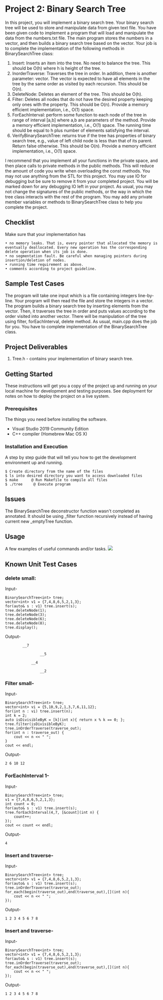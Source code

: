 # Project 2: Binary Search Tree

In this project, you will implement a binary search tree. Your binary search tree will be used to store and manipulate data from given text file.
You have been given code to implement a program that will load and manipulate the data from the numbers.txt file. The main program stores the numbers in a vector, and then builds a binary search tree based on the vector.
Your job is to complete the implementation of the following methods in BinarySearchTree class:

1. Insert: Inserts an item into the tree. No need to balance the tree. This should be O(h) where h is height of the tree.
2. InorderTraverse: Traverses the tree in order. In addition, there is another parameter: vector. The vector is expected to have all elements in the tree by the same order as visited by each recursion. This should be O(n).
3. DeleteNode: Deletes an element of the tree. This should be O(h).
4. Filter: Deletes all nodes that do not have the desired property keeping only ones with the property. This should be O(n). Provide a memory efficient implementation, i.e., O(1) space.
5. ForEachInterval: perform some function to each node of the tree in range of interval [a,b] where a,b are parameters of the method. Provide a memory efficient implementation, i.e., O(1) space. The running time should be equal to h plus number of elements satisfying the interval.
6. VerifyBinarySearchTree: returns true if the tree has properties of binary search tree, e.g., value of left child node is less than that of its parent. Return false otherwise. This should be O(n). Provide a memory efficient implementation, i.e., O(1) space.

I recommend that you implement all your functions in the private space, and then place calls to private methods in the public methods. This will reduce the amount of code you write when overloading the const methods.
You may not use anything from the STL for this project. You may use IO for debugging but be sure to remove it from your completed project. You will be marked down for any debugging IO left in your project. As usual, you may not change the signatures of the public methods, or the way in which the tree class interacts with the rest of the program. You may add any private member variables or methods to BinarySearchTree class to help you complete the project.

## Checklist

Make sure that your implementation has
```
• no memory leaks. That is, every pointer that allocated the memory is eventually deallocated. Every new operation has the corresponding delete operation when its job is done.
• no segmentation fault. Be careful when managing pointers during insertion/deletion of nodes.
• running time requirement as above.
• comments according to project guideline.
```

## Sample Test Cases
The program will take one input which is a file containing integers line-by-line. Your program will then read the file and store the integers in a vector.
The program builds a binary search tree by inserting elements from the vector. Then, it traverses the tree in order and puts values according to the order visited into another vector. There will be manipulation of the tree using filter, forEachInterval, delete method. As usual, main.cpp does the job for you. You have to complete implementation of the BinarySearchTree class.

## Project Deliverables

1. Tree.h - contains your implementation of binary search tree.

## Getting Started

These instructions will get you a copy of the project up and running on your local machine for development and testing purposes. See deployment for notes on how to deploy the project on a live system.

### Prerequisites

The things you need before installing the software.

* Visual Studio 2019 Community Edition
* C++ compiler (Homebrew Mac OS X)

### Installation and Execution

A step by step guide that will tell you how to get the development environment up and running.

```
$ Create directory from the name of the files
$ ls into desired directory you want to access downloaded files
$ make      @ Run Makefile to compile all files
$ ./tree     @ Execute program 
```

## Issues
The BinarySearchTree deconstructor function wasn't completed as annotated. It should be using _filter function recursively instead of having current new _emptyTree function.

## Usage

A few examples of useful commands and/or tasks.
![](project2.gif)

## Known Unit Test Cases
### delete small:
Input-
```
BinarySearchTree<int> tree;
vector<int> v1 = {7,4,8,6,5,2,1,3};
for(auto& s : v1) tree.insert(s);
tree.deleteNode(1);
tree.deleteNode(3);
tree.deleteNode(6);
tree.deleteNode(8);
tree.display();
```

Output-
```
        __7

                __5

            __4

                __2
```

### Filter small-
Input-
```
BinarySearchTree<int> tree;
vector<int> vi = {5,10,9,2,1,3,7,6,11,12}; 
for(int n : vi) tree.insert(n); 
int k = 2;
auto isDivisibleByK = [k](int x){ return x % k == 0; };
tree.filter(isDivisibleByK); 
tree.inOrderTraverse(traverse_out);
for(int n : traverse_out) {
    cout << n << " ";
}
cout << endl;
```

Output-
```
2 6 10 12 
```

### ForEachInterval 1-
Input-
```
BinarySearchTree<int> tree;
v1 = {7,4,8,6,5,2,1,3};
int count = 0;
for(auto& s : v1) tree.insert(s);
tree.forEachInterval(4,7, [&count](int n) {
    count++;
});
cout << count << endl;
```

Output-
```
4
```

### Insert and traverse-
Input-
```
BinarySearchTree<int> tree;
vector<int> v1 = {7,4,8,6,5,2,1,3};
for(auto& s : v1) tree.insert(s);
tree.inOrderTraverse(traverse_out);
for_each(begin(traverse_out),end(traverse_out),[](int n){
    cout << n << " ";
});
```

Output-
```
1 2 3 4 5 6 7 8 
```

### Insert and traverse-
Input-
```
BinarySearchTree<int> tree;
vector<int> v1 = {7,4,8,6,5,2,1,3};
for(auto& s : v1) tree.insert(s);
tree.inOrderTraverse(traverse_out);
for_each(begin(traverse_out),end(traverse_out),[](int n){
    cout << n << " ";
});
```

Output-
```
1 2 3 4 5 6 7 8 
```
 

